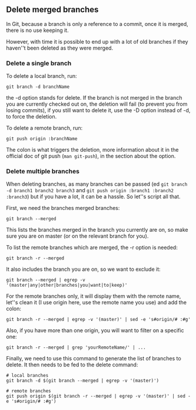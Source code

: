 ## Delete merged branches

In Git, because a branch is only a reference to a commit, once it is merged,
there is no use keeping it.

However, with time it is possible to end up with a lot of old branches if they
haven''t been deleted as they were merged.

### Delete a single branch

To delete a local branch, run:

	git branch -d branchName

the -d option stands for delete. If the branch is not merged in the branch you
are currently checked out on, the deletion will fail (to prevent you from losing
commits), if you still want to delete it, use the -D option instead of -d, to
force the deletion.

To delete a remote branch, run:

	git push origin :branchName

The colon is what triggers the deletion, more information about it in the
official doc of git push (```man git-push```), in the section about the
<refspec> option.

### Delete multiple branches

When deleting branches, as many branches can be passed (ed ```git branch -d
branch1 branch2 branch3``` and ```git push origin :branch1 :branch2 :branch3```)
but if you have a lot, it can be a hassle. So let''s script all that.

First, we need the branches merged branches:

	git branch --merged

This lists the branches merged in the branch you currently are on, so make sure
you are on master (or on the relevant branch for you).

To list the remote branches which are merged, the -r option is needed:

	git branch -r --merged

It also includes the branch you are on, so we want to exclude it:

	git branch --merged | egrep -v '(master|any|other|branches|you|want|to|keep)'

For the remote branches only, it will display them with the remote name, let''s
clean it (I use origin here, use the remote name you use) and add the colon:

	git branch -r --merged | egrep -v '(master)' | sed -e 's#origin/# :#g'

Also, if you have more than one origin, you will want to filter on a specific
one:

	git branch -r --merged | grep 'yourRemoteName/' | ...

Finally, we need to use this command to generate the list of branches to delete.
It then needs to be fed to the delete command:

	# local branches
	git branch -d $(git branch --merged | egrep -v '(master)')

	# remote branches
	git push origin $(git branch -r --merged | egrep -v '(master)' | sed -e 's#origin/# :#g')
